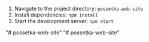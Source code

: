 1. Navigate to the project directory: `possetka-web-site`
2. Install dependencies: `npm install`
3. Start the development server: `npm start`

"# possetka-web-site" 
"# possetka-web-site" 
